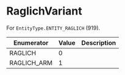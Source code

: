 # RaglichVariant

For `EntityType.ENTITY_RAGLICH` (919). 

| Enumerator | Value | Description |
| - | - | - |
| RAGLICH | 0 |  |
| RAGLICH_ARM | 1 |  |
